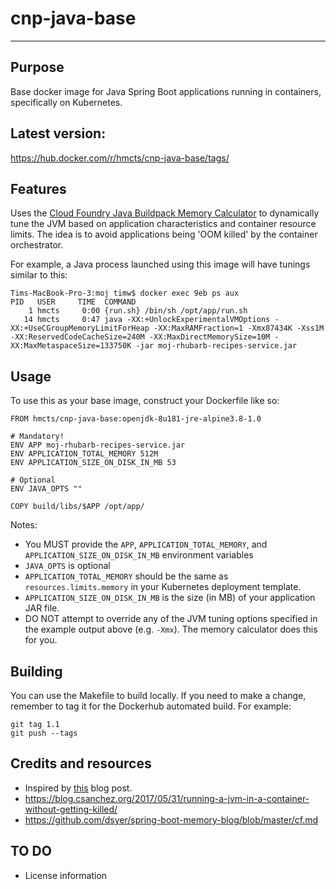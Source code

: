 # cnp-java-base
----
## Purpose
Base docker image for Java Spring Boot applications running in containers, specifically on Kubernetes.

## Latest version:
https://hub.docker.com/r/hmcts/cnp-java-base/tags/

## Features
Uses the [Cloud Foundry Java Buildpack Memory Calculator](https://github.com/cloudfoundry/java-buildpack-memory-calculator) to dynamically tune the JVM based on application characteristics and container resource limits.  The idea is to avoid applications being 'OOM killed' by the container orchestrator.

For example, a Java process launched using this image will have tunings similar to this:
```
Tims-MacBook-Pro-3:moj timw$ docker exec 9eb ps aux
PID   USER     TIME  COMMAND
    1 hmcts     0:00 {run.sh} /bin/sh /opt/app/run.sh
   14 hmcts     0:47 java -XX:+UnlockExperimentalVMOptions -XX:+UseCGroupMemoryLimitForHeap -XX:MaxRAMFraction=1 -Xmx87434K -Xss1M -XX:ReservedCodeCacheSize=240M -XX:MaxDirectMemorySize=10M -XX:MaxMetaspaceSize=133750K -jar moj-rhubarb-recipes-service.jar
```

## Usage
To use this as your base image, construct your Dockerfile like so:
```
FROM hmcts/cnp-java-base:openjdk-8u181-jre-alpine3.8-1.0

# Mandatory!
ENV APP moj-rhubarb-recipes-service.jar
ENV APPLICATION_TOTAL_MEMORY 512M
ENV APPLICATION_SIZE_ON_DISK_IN_MB 53

# Optional
ENV JAVA_OPTS ""

COPY build/libs/$APP /opt/app/

```
Notes:
* You MUST provide the `APP`, `APPLICATION_TOTAL_MEMORY`, and `APPLICATION_SIZE_ON_DISK_IN_MB` environment variables
* `JAVA_OPTS` is optional
* `APPLICATION_TOTAL_MEMORY` should be the same as `resources.limits.memory` in your Kubernetes deployment template.
* `APPLICATION_SIZE_ON_DISK_IN_MB` is the size (in MB) of your application JAR file.
* DO NOT attempt to override any of the JVM tuning options specified in the example output above (e.g. `-Xmx`).  The memory calculator does this for you.

## Building
You can use the Makefile to build locally.  If you need to make a change, remember to tag it for the Dockerhub automated build.  For example:
```
git tag 1.1
git push --tags
```

## Credits and resources
* Inspired by [this](https://medium.com/@matt_rasband/dockerizing-a-spring-boot-application-6ec9b9b41faf) blog post.
* https://blog.csanchez.org/2017/05/31/running-a-jvm-in-a-container-without-getting-killed/
* https://github.com/dsyer/spring-boot-memory-blog/blob/master/cf.md

## TO DO
* License information
